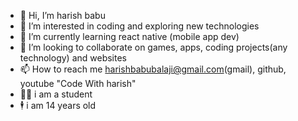 - 👋 Hi, I’m harish babu
- 👀 I’m interested in coding and exploring new technologies
- 🌱 I’m currently learning react native (mobile app dev)
- 💞️ I’m looking to collaborate on games, apps, coding projects(any technology) and websites
- 📫 How to reach me harishbabubalaji@gmail.com(gmail), github, youtube "Code With harish"
- 👨‍🎓 i am a student
- 🕴 i am 14 years old

<!---
harishbabu2007/harishbabu2007 is a ✨ special ✨ repository because its `README.md` (this file) appears on your GitHub profile.
You can click the Preview link to take a look at your changes.
--->
